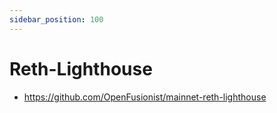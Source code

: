 ```yaml
---
sidebar_position: 100
---
```


# Reth-Lighthouse

- https://github.com/OpenFusionist/mainnet-reth-lighthouse

